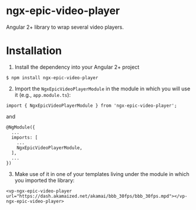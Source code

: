 # ngx-epic-video-player

Angular 2+ library to wrap several video players. 

# Installation

1. Install the dependency into your Angular 2+ project
```
$ npm install ngx-epic-video-player
```

2. Import the ```NgxEpicVideoPlayerModule``` in the module in which you will use it (e.g., ```app.module.ts```):
```
import { NgxEpicVideoPlayerModule } from 'ngx-epic-video-player';
```
and
```
@NgModule({
  ...
  imports: [
    ...
    NgxEpicVideoPlayerModule,
  ],
  ...
})
```

3. Make use of it in one of your templates living under the module in which you imported the library:

```
<vp-ngx-epic-video-player url="https://dash.akamaized.net/akamai/bbb_30fps/bbb_30fps.mpd"></vp-ngx-epic-video-player>
```
